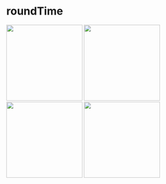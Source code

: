 # roundTime

<image src="screen_image/1.jpg" width="200">  
  <image src="screen_image/2.jpg" width="200">   
    <image src="screen_image/3.jpg" width="200">  
      <image src="screen_image/4.jpg" width="200">
